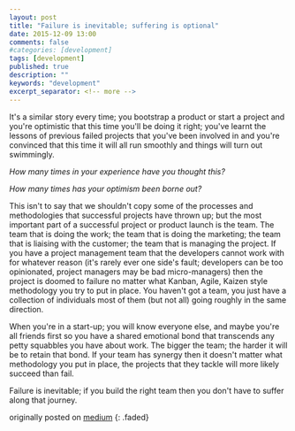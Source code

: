 ```yaml
---
layout: post
title: "Failure is inevitable; suffering is optional"
date: 2015-12-09 13:00
comments: false
#categories: [development]
tags: [development]
published: true
description: ""
keywords: "development"
excerpt_separator: <!-- more -->
---
```


It's a similar story every time; you bootstrap a product or start a project and you're optimistic that this time you'll be doing it right; you've learnt the lessons of previous failed projects that you've been involved in and you're convinced that this time it will all run smoothly and things will turn out swimmingly.

<!-- more -->

_How many times in your experience have you thought this?_

_How many times has your optimism been borne out?_


This isn't to say that we shouldn't copy some of the processes and methodologies that successful projects have thrown up; but the most important part of a successful project or product launch is the team. The team that is doing the work; the team that is doing the marketing; the team that is liaising with the customer; the team that is managing the project. If you have a project management team that the developers cannot work with for whatever reason (it's rarely ever one side's fault; developers can be too opinionated, project managers may be bad micro-managers) then the project is doomed to failure no matter what Kanban, Agile, Kaizen style methodology you try to put in place. You haven't got a team, you just have a collection of individuals most of them (but not all) going roughly in the same direction.

When you're in a start-up; you will know everyone else, and maybe you're all friends first so you have a shared emotional bond that transcends any petty squabbles you have about work. The bigger the team; the harder it will be to retain that bond. If your team has synergy then it doesn't matter what methodology you put in place, the projects that they tackle will more likely succeed than fail.

Failure is inevitable; if you build the right team then you don't have to suffer along that journey.


originally posted on [medium](https://medium.com/order-from-ambiguity/failure-is-inevitable-suffering-is-optional-4a027ca1d09d)
{: .faded}